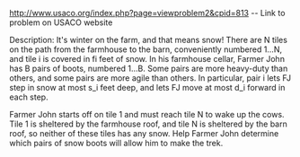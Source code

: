 http://www.usaco.org/index.php?page=viewproblem2&cpid=813 -- Link to problem on USACO website

Description: 
It's winter on the farm, and that means snow! There are N tiles on the path from the farmhouse to the barn, conveniently numbered 1…N, and tile i is covered in fi feet of snow.
In his farmhouse cellar, Farmer John has B pairs of boots, numbered 1…B. Some pairs are more heavy-duty than others, and some pairs are more agile than others.
In particular, pair i lets FJ step in snow at most s_i feet deep, and lets FJ move at most d_i forward in each step.

Farmer John starts off on tile 1 and must reach tile N to wake up the cows. Tile 1 is sheltered by the farmhouse roof, and tile N is sheltered by the barn roof, so neither of these tiles has any snow. 
Help Farmer John determine which pairs of snow boots will allow him to make the trek.
